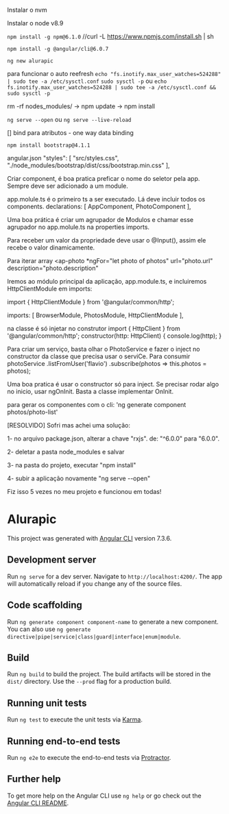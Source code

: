 Instalar o nvm

Instalar o node v8.9

`npm install -g npm@6.1.0` //curl -L https://www.npmjs.com/install.sh | sh

`npm install -g @angular/cli@6.0.7`

`ng new alurapic`

para funcionar o auto reefresh `echo "fs.inotify.max_user_watches=524288" | sudo tee -a /etc/sysctl.conf` 
`sudo sysctl -p` ou `echo fs.inotify.max_user_watches=524288 | sudo tee -a /etc/sysctl.conf && sudo sysctl -p`

rm -rf nodes_modules/ -> npm update -> npm install

`ng serve --open` ou `ng serve --live-reload`

[] bind para atributos - one way data binding

`npm install bootstrap@4.1.1`

angular.json  "styles": [
              "src/styles.css",
              "./node_modules/bootstrap/dist/css/bootstrap.min.css"
            ],

Criar component, é boa pratica preficar o nome do seletor pela app. Sempre deve ser adicionado a um module.

app.molule.ts é o primeiro ts a ser executado. Lá deve incluir todos os components. declarations: [
    AppComponent,
    PhotoComponent
  ],

Uma boa prática é criar um agrupador de Modulos e chamar esse agrupador no app.molule.ts na properties imports.

Para receber um valor da propriedade deve usar o @Input(), assim ele recebe o valor dinamicamente.

Para iterar array
<ap-photo
    *ngFor="let photo of photos"
    url="photo.url"
    description="photo.description"
>
</ap-photo>

Iremos ao módulo principal da aplicação, app.module.ts, e incluiremos HttpClientModule em imports:

import { HttpClientModule } from '@angular/common/http';

imports: [
    BrowserModule,
    PhotosModule,
    HttpClientModule
],

na classe é só injetar no construtor 
 import { HttpClient } from '@angular/common/http';
  constructor(http: HttpClient) {
    console.log(http);
  }


 Para criar um serviço, basta olhar o PhotoService e fazer o inject no constructor da classe que precisa usar o serviCe. Para consumir 
    photoService
        .listFromUser('flavio')
        .subscribe(photos => this.photos = photos);

Uma boa pratica é usar o constructor só para inject. Se precisar rodar algo no inicio, usar ngOnInit. Basta a classe implementar OnInit.

para gerar os componentes com o cli: 'ng generate component photos/photo-list'







[RESOLVIDO] Sofri mas achei uma solução:

1- no arquivo package.json, alterar a chave "rxjs". de: "^6.0.0" para "6.0.0".

2- deletar a pasta node_modules e salvar

3- na pasta do projeto, executar "npm install"

4- subir a aplicação novamente "ng serve --open"

Fiz isso 5 vezes no meu projeto e funcionou em todas!

# Alurapic

This project was generated with [Angular CLI](https://github.com/angular/angular-cli) version 7.3.6.

## Development server

Run `ng serve` for a dev server. Navigate to `http://localhost:4200/`. The app will automatically reload if you change any of the source files.

## Code scaffolding

Run `ng generate component component-name` to generate a new component. You can also use `ng generate directive|pipe|service|class|guard|interface|enum|module`.

## Build

Run `ng build` to build the project. The build artifacts will be stored in the `dist/` directory. Use the `--prod` flag for a production build.

## Running unit tests

Run `ng test` to execute the unit tests via [Karma](https://karma-runner.github.io).

## Running end-to-end tests

Run `ng e2e` to execute the end-to-end tests via [Protractor](http://www.protractortest.org/).

## Further help

To get more help on the Angular CLI use `ng help` or go check out the [Angular CLI README](https://github.com/angular/angular-cli/blob/master/README.md).
